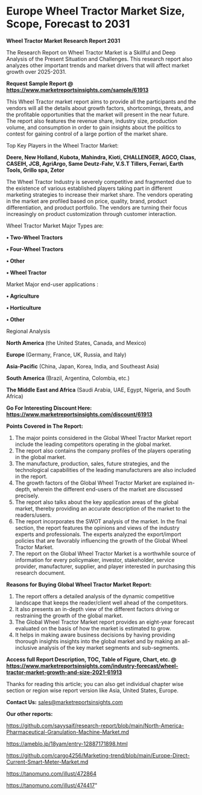 # Europe Wheel Tractor Market Size, Scope, Forecast to 2031

<strong>Wheel Tractor Market Research Report 2031</strong>

The Research Report on Wheel Tractor Market is a Skillful and Deep Analysis of the Present Situation and Challenges. This research report also analyzes other important trends and market drivers that will affect market growth over 2025-2031.

<strong>Request Sample Report @ <a href=https://www.marketreportsinsights.com/sample/61913>https://www.marketreportsinsights.com/sample/61913</a></strong>

This Wheel Tractor market report aims to provide all the participants and the vendors will all the details about growth factors, shortcomings, threats, and the profitable opportunities that the market will present in the near future. The report also features the revenue share, industry size, production volume, and consumption in order to gain insights about the politics to contest for gaining control of a large portion of the market share.

Top Key Players in the Wheel Tractor Market:

<strong>Deere, New Holland, Kubota, Mahindra, Kioti, CHALLENGER, AGCO, Claas, CASEIH, JCB, AgriArgo, Same Deutz-Fahr, V.S.T Tillers, Ferrari, Earth Tools, Grillo spa, Zetor</strong>

The Wheel Tractor Industry is severely competitive and fragmented due to the existence of various established players taking part in different marketing strategies to increase their market share. The vendors operating in the market are profiled based on price, quality, brand, product differentiation, and product portfolio. The vendors are turning their focus increasingly on product customization through customer interaction.

Wheel Tractor Market Major Types are:

<strong>• Two-Wheel Tractors

• Four-Wheel Tractors

• Other

• Wheel Tractor</strong>

Market Major end-user applications :

<strong>• Agriculture

• Horticulture

• Other</strong>

Regional Analysis

</u><strong><b>North America</b></strong> (the United States, Canada, and Mexico)

<strong><b>Europe </b></strong>(Germany, France, UK, Russia, and Italy)

<strong><b>Asia-Pacific</b></strong> (China, Japan, Korea, India, and Southeast Asia)

<strong><b>South America</b></strong> (Brazil, Argentina, Colombia, etc.)

<strong><b>The Middle East and Africa</b></strong> (Saudi Arabia, UAE, Egypt, Nigeria, and South Africa)

<strong>Go For Interesting Discount Here: <a href=https://www.marketreportsinsights.com/discount/61913>https://www.marketreportsinsights.com/discount/61913</a></strong>

<strong>Points Covered in The Report:</strong>
<ol>
  <li>The major points considered in the Global Wheel Tractor Market report include the leading competitors operating in the global market.</li>
  <li>The report also contains the company profiles of the players operating in the global market.</li>
  <li>The manufacture, production, sales, future strategies, and the technological capabilities of the leading manufacturers are also included in the report.</li>
  <li>The growth factors of the Global Wheel Tractor Market are explained in-depth, wherein the different end-users of the market are discussed precisely.</li>
  <li>The report also talks about the key application areas of the global market, thereby providing an accurate description of the market to the readers/users.</li>
  <li>The report incorporates the SWOT analysis of the market. In the final section, the report features the opinions and views of the industry experts and professionals. The experts analyzed the export/import policies that are favorably influencing the growth of the Global Wheel Tractor Market.</li>
  <li>The report on the Global Wheel Tractor Market is a worthwhile source of information for every policymaker, investor, stakeholder, service provider, manufacturer, supplier, and player interested in purchasing this research document.</li>
</ol>
<strong>Reasons for Buying Global Wheel Tractor Market Report:</strong>

<ol>
  <li>The report offers a detailed analysis of the dynamic competitive landscape that keeps the reader/client well ahead of the competitors.</li>
  <li>It also presents an in-depth view of the different factors driving or restraining the growth of the global market.</li>
  <li>The Global Wheel Tractor Market report provides an eight-year forecast evaluated on the basis of how the market is estimated to grow.</li>
  <li>It helps in making aware business decisions by having providing thorough insights insights into the global market and by making an all-inclusive analysis of the key market segments and sub-segments.</li>
</ol>
<strong>Access full Report Description, TOC, Table of Figure, Chart, etc. @ <a href=https://www.marketreportsinsights.com/industry-forecast/wheel-tractor-market-growth-and-size-2021-61913>https://www.marketreportsinsights.com/industry-forecast/wheel-tractor-market-growth-and-size-2021-61913</a></strong>


Thanks for reading this article; you can also get individual chapter wise section or region wise report version like Asia, United States, Europe.

<strong>Contact Us:</strong>
sales@marketreportsinsights.com

<strong>Our other reports:</strong>

<a href=https://github.com/sayysaif/research-report/blob/main/North-America-Pharmaceutical-Granulation-Machine-Market.md>https://github.com/sayysaif/research-report/blob/main/North-America-Pharmaceutical-Granulation-Machine-Market.md</a>

<a href=https://ameblo.jp/18yam/entry-12887171898.html>https://ameblo.jp/18yam/entry-12887171898.html</a>

<a href=https://github.com/cargo4256/Marketing-trend/blob/main/Europe-Direct-Current-Smart-Meter-Market.md>https://github.com/cargo4256/Marketing-trend/blob/main/Europe-Direct-Current-Smart-Meter-Market.md</a>

<a href=https://tanomuno.com/illust/472864>https://tanomuno.com/illust/472864</a>

<a href=https://tanomuno.com/illust/474417>https://tanomuno.com/illust/474417</a>"
